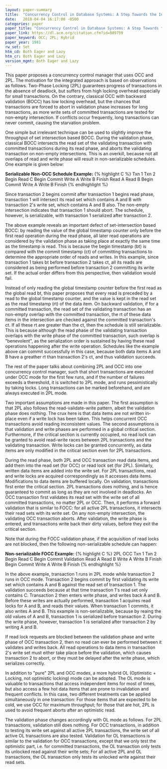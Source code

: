 ```yaml
---
layout: paper-summary
title:  "Concurrency Control in Database Systems: A Step Towards the Integration of Optimistic Methods and Locking"
date:   2018-04-04 16:17:00 -0500
categories: paper
paper_title: "Concurrency Control in Database Systems: A Step Towards the Integration of Optimistic Methods and Locking"
paper_link: https://dl.acm.org/citation.cfm?id=809759
paper_keyword: OCC; 2PL; Hybrid
paper_year: 1981
rw_set: Set
htm_cd: Both Eager and Lazy
htm_cr: Both Eager and Lazy
version_mgmt: Both Eager and Lazy
---
```


This paper proposes a concurrency control manager that uses OCC and 2PL. 
The motivation for the integrated approach is based on observations as follows.
Two-Phase Locking (2PL) guarantees progress of transactions in the absence of deadlock,
but suffers from high locking overhead especially for small transactions.
On the contrary, classical OCC with backward validation (BOCC) has low locking overhead, but
the chances that transactions are forced to abort in validation phase increases for long 
transactions, as more write sets of committed transactions are tested for non-empty
intersection. If conflicts occur frequently, long transactions can never commit,
causing the starvation problem.

One simple but irrelevant technique can be used to slightly improve the throughput of set
intersection based BOCC. During the validation phase, classical BOCC intersects the read 
set of the validating transaction with committed transactions during its read phase, and 
aborts the validating transaction on non-empty intersections. This is an overkill, because
not all overlaps of read and write phase will result in non-serializable schedules. One example
is given below:

**Serializable Non-OCC Schedule Example:**
{% highlight C %}
   Txn 1         Txn 2
   Begin
  Read  C
              Begin Commit
                Write A
                Write B
                Finish 
  Read  A
  Read  B
Begin Commit
  Write A
  Write B
  Finish
{% endhighlight %}

Since transaction 2 begins commit after transaction 1 begins read phase, transaction 1 will intersect its read set
which contains A and B with transaction 2's write set, which contains A and B also. The non-empty
intersection indicates that transaction 1 should abort. The schedule, however, is serializable, with
transaction 1 serialized after transaction 2.

The above example reveals an important defect of set-intersection based BOCC: by reading the value of the global 
timestamp counter only before the first read operation during the read phase, all later read operations are
considered by the validation phase as taking place at exactly the same time as the timestamp is read.
This is because the begin timestamp (bt) is compared with the commit timestamp (ct) of committing transactions to 
determine the appropriate order of reads and writes. In this example, since transaction 1 takes bt
before transaction 2 takes ct, all its reads are considered as being performed before transaction 2
committing its write set. If the actual order differs from this perspective, then validation would fail.

Instead of only reading the global timestamp counter before the first read as the global read bt, this
paper proposes that every read is preceded by a read to the global timestamp counter, and the value is 
kept in the read set as the read timestamp (rt) of the data item. On backward validation, if for a committed transaction, 
the read set of the validating transaction has an non-empty overlap with the committed transaction, 
the rt of these data items in the intersection are checked against the committed transaction's ct. If
all these rt are greater than the ct, then the schedule is still serializable. This is because although 
the read phase of the validating transaction overlaps with the write phase of the committed transaction,
such overlap is "benevolent", as the serialization order is sustained by having these read 
operations happening after the write operation. Schedules like the example above can commit successfully
in this case, because both data items A and B have a greather rt than transaction 2's ct, and thus
validation succeeds.

The rest of the paper talks about combining 2PL and OCC into one concurrency control manager, such that
short transactions are executed under OCC mode for the first few runs, and if the number of failures 
exceeds a thereshold, it is switched to 2PL mode, and runs pessimistically by taking locks. Long 
transactions can be marked beforehand, and are always executed in 2PL mode.

Two important assumptions are made in this paper. The first assumption is that 2PL also follows
the read-validate-write pattern, albeit the validation phase does nothing. The crux here is that 
data items are not written in-place even if a write lock has been taken. This helps concurrent OCC
transactions avoid reading inconsistent values. The second assumptions is that validation and write phases
are performed in a global critical section. Furthermore, if the critical section is currently 
occupied, no read lock can be granted to avoid read-write races between 2PL transactions and the 
validating transaction. Write locks can be granted concurrently, as data items are only modified
in the critical section even for 2PL transactions.

During the read phase, both 2PL and OCC transaction read data items, and add them into the read
set (for OCC) or read lock set (for 2PL). Similarly, written data items are added into the write set. 
For 2PL transactions, read and write locks are acquired
correspondingly as it accesses data items. Modifications to data items are buffered locally. 
On validation, transactions first enter the critical section. 2PL transactions does nothing, 
and is hence guaranteed to commit as long as they are not involved in deadlocks. 
An OCC transaction first validates its read set with the write set of all committed transactions, no matter
2PL or OCC. Then, it performs a forward validation that is similar to FOCC: for all active 2PL transactions,
it intersects their read sets with its write set. On any non-empty intersection, the validating OCC
transaction aborts. After validation, the write phase is entered, and transactions write back their
dirty values, before they exit the critical section. 

Note that during the FOCC validation phase, if the acquisition of read locks are not blocked, then
the following non-serializable schedule can happen:

**Non-serializable FOCC Example:**
{% highlight C %}
    2PL           OCC
   Txn 1         Txn 2
   Begin
  Read  C
              Begin Commit
               Validation
  Read  A
  Read  B
                Write A
                Write B
                Finish 
Begin Commit
  Write A
  Write B
  Finish
{% endhighlight %}

In the above example, transaction 1 runs in 2PL mode while transaction 2 runs in OCC mode.
Transaction 2 begins commit by first validating its write set which contains A and B against
the read set of transaction 1. The validation succeeds because at that time transaction 1's 
read set only contains C. Transaction 2 then enters write phase, and writes back A and B.
Before these writes are actually performed, transaction 1 acquires read locks for A and B,
and reads their values. When transaction 1 commits, it also writes A and B. 
This example is non-serializable, because by reaing the old values of A and B, transaction 1
is serialized before transaction 2. During the write phase, however, transaction 1 is 
serialized after transaction 2 by writing A and B.

If read lock requests are blocked between the validation phase and write phase of 
OCC transaction 2, then no read can ever be performed between it validates and writes
back. All read operations to data items in transaction 2's write set must either 
take place before the validation, which causes transaction 2 to abort, or 
they must be delayed after the write phase, which serializes correctly.

In addition to "pure" 2PL and OCC modes, a more hybrid OL (Optimistic + Locking, not optimistic locking) 
mode can be adopted. The OL mode is valuable to transactions that access independent items for most of times,
but also access a few hot data items that are prone to invalidation and frequent conflicts. In this case,
two different treatments can be applied simultaneously in one transaction: For those items that are expected
to be cold, we use OCC for maximum throughput; for those that are hot, 2PL is used to avoid frequent aborts
after an optimistic read.

The validation phase changes accordingly with OL mode as follows. For 2PL transactions, validation still does
nothing. For OCC transactions, in addition to testing its write set against all active 2PL transactions, 
the write set of all active OL transactions are also tested. Validation for OL transactions is similar to
the validation for OCC transactions, except that we only test the optimistic part, i.e. for committed
transactions, the OL transaction only tests its unlocked read against their write sets; For all active
2PL and OL transactions, the OL transaction only tests its unlocked write against their read sets.